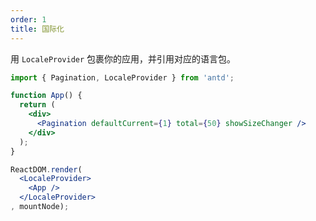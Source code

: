 ```yaml
---
order: 1
title: 国际化
---
```


用 `LocaleProvider` 包裹你的应用，并引用对应的语言包。

````jsx
import { Pagination, LocaleProvider } from 'antd';

function App() {
  return (
    <div>
      <Pagination defaultCurrent={1} total={50} showSizeChanger />
    </div>
  );
}

ReactDOM.render(
  <LocaleProvider>
    <App />
  </LocaleProvider>
, mountNode);
````
